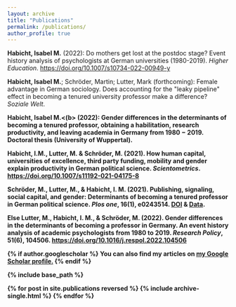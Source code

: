```yaml
---
layout: archive
title: "Publications"
permalink: /publications/
author_profile: true
---
```


<b>Habicht, Isabel M.</b> (2022): Do mothers get lost at the postdoc stage? Event history analysis of psychologists at German universities (1980-2019). <i>Higher Education</i>. https://doi.org/10.1007/s10734-022-00949-y

<b>Habicht, Isabel M.</b>; Schröder, Martin; Lutter, Mark (forthcoming): Female advantage in German sociology. Does accounting for the "leaky pipeline" effect in becoming a tenured university professor make a difference? <i>Soziale Welt</i>.  

<b>Habicht, Isabel M.<(b> (2022): Gender differences in the determinants of becoming a tenured professor, obtaining a habilitation, research productivity, and leaving academia in Germany from 1980 − 2019. Doctoral thesis (University of Wuppertal).

<b>Habicht, I.M.</b>, Lutter, M. & Schröder, M. (2021). How human capital, universities of excellence, third party funding, mobility and gender explain productivity in German political science. <i>Scientometrics</i>. https://doi.org/10.1007/s11192-021-04175-8 

Schröder, M., Lutter, M., & <b>Habicht, I. M.</b> (2021). Publishing, signaling, social capital, and gender: Determinants of becoming a tenured professor in German political science. <i>Plos one</i>, 16(1), e0243514. <a href="{{https://doi.org/10.1371/journal.pone.0243514}}">DOI</a> & <a href="{{https://osf.io/afrxk/}}">Data</a>.


Else
Lutter, M., <b>Habicht, I. M.</b>, & Schröder, M. (2022). Gender differences in the determinants of becoming a professor in Germany. An event history analysis of academic psychologists from 1980 to 2019. <i>Research Policy</i>, 51(6), 104506. https://doi.org/10.1016/j.respol.2022.104506 



{% if author.googlescholar %}
  You can also find my articles on <u><a href="{{author.googlescholar}}">my Google Scholar profile</a>.</u>
{% endif %}

{% include base_path %}

{% for post in site.publications reversed %}
  {% include archive-single.html %}
{% endfor %}
